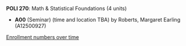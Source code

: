 **POLI 270**: Math & Statistical Foundations (4 units)

- **A00** (Seminar) (time and location TBA) by Roberts, Margaret Earling (A12500927)

[Enrollment numbers over time](./POLI270.tsv)
